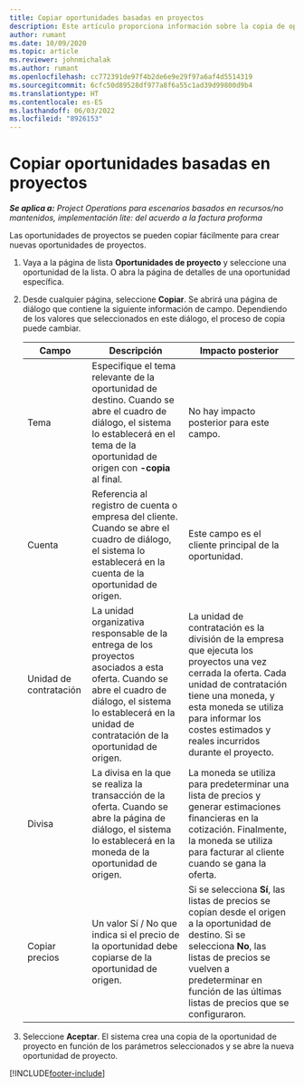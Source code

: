 ```yaml
---
title: Copiar oportunidades basadas en proyectos
description: Este artículo proporciona información sobre la copia de oportunidades basadas en proyectos en Project Operations.
author: rumant
ms.date: 10/09/2020
ms.topic: article
ms.reviewer: johnmichalak
ms.author: rumant
ms.openlocfilehash: cc772391de97f4b2de6e9e29f97a6af4d5514319
ms.sourcegitcommit: 6cfc50d89528df977a8f6a55c1ad39d99800d9b4
ms.translationtype: HT
ms.contentlocale: es-ES
ms.lasthandoff: 06/03/2022
ms.locfileid: "8926153"
---
```

# <a name="copy-project-based-opportunities"></a>Copiar oportunidades basadas en proyectos

_**Se aplica a:** Project Operations para escenarios basados en recursos/no mantenidos, implementación lite: del acuerdo a la factura proforma_


Las oportunidades de proyectos se pueden copiar fácilmente para crear nuevas oportunidades de proyectos. 

1. Vaya a la página de lista **Oportunidades de proyecto** y seleccione una oportunidad de la lista. O abra la página de detalles de una oportunidad específica. 
2. Desde cualquier página, seleccione **Copiar**. Se abrirá una página de diálogo que contiene la siguiente información de campo. Dependiendo de los valores que seleccionados en este diálogo, el proceso de copia puede cambiar.

    | **Campo** | **Descripción** | **Impacto posterior** |
    | --- | --- | --- |
    | Tema | Especifique el tema relevante de la oportunidad de destino. Cuando se abre el cuadro de diálogo, el sistema lo establecerá en el tema de la oportunidad de origen con **-copia** al final. | No hay impacto posterior para este campo. |
    | Cuenta | Referencia al registro de cuenta o empresa del cliente. Cuando se abre el cuadro de diálogo, el sistema lo establecerá en la cuenta de la oportunidad de origen. | Este campo es el cliente principal de la oportunidad. |
    | Unidad de contratación | La unidad organizativa responsable de la entrega de los proyectos asociados a esta oferta. Cuando se abre el cuadro de diálogo, el sistema lo establecerá en la unidad de contratación de la oportunidad de origen. | La unidad de contratación es la división de la empresa que ejecuta los proyectos una vez cerrada la oferta. Cada unidad de contratación tiene una moneda, y esta moneda se utiliza para informar los costes estimados y reales incurridos durante el proyecto. |
    | Divisa | La divisa en la que se realiza la transacción de la oferta. Cuando se abre la página de diálogo, el sistema lo establecerá en la moneda de la oportunidad de origen. | La moneda se utiliza para predeterminar una lista de precios y generar estimaciones financieras en la cotización. Finalmente, la moneda se utiliza para facturar al cliente cuando se gana la oferta. |
    | Copiar precios | Un valor Sí / No que indica si el precio de la oportunidad debe copiarse de la oportunidad de origen. | Si se selecciona **Sí**, las listas de precios se copian desde el origen a la oportunidad de destino. Si se selecciona **No**, las listas de precios se vuelven a predeterminar en función de las últimas listas de precios que se configuraron. |

3. Seleccione **Aceptar**. El sistema crea una copia de la oportunidad de proyecto en función de los parámetros seleccionados y se abre la nueva oportunidad de proyecto.


[!INCLUDE[footer-include](../includes/footer-banner.md)]